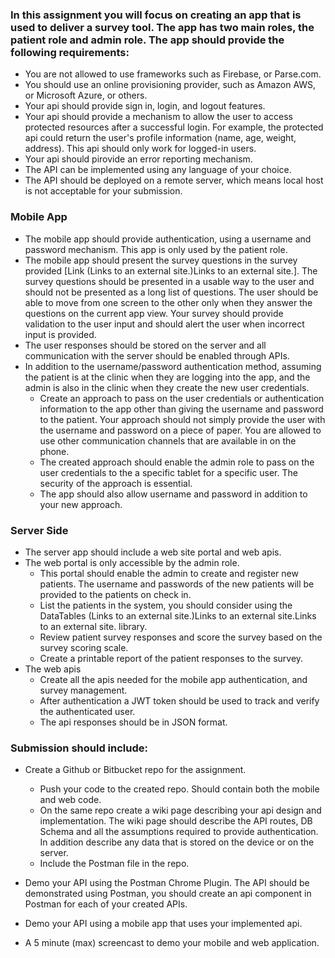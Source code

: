 ### In this assignment you will focus on creating an app that is used to deliver a survey tool. The app has two main roles, the patient role and admin role. The app should provide the following requirements: 

* You are not allowed to use frameworks such as Firebase, or Parse.com. 
* You should use an online provisioning provider, such as Amazon AWS, or Microsoft Azure, or others.
* Your api should provide sign in, login, and logout features.
* Your api should provide a mechanism to allow the user to access protected resources after a successful login. For example, the protected api could return the user's profile information (name, age, weight, address). This api should only work for logged-in users.
* Your api should pirovide an error reporting mechanism.
* The API can be implemented using any language of your choice. 
* The API should be deployed on a remote server, which means local host is not acceptable for your submission.

### Mobile App

* The mobile app should provide authentication, using a username and password mechanism. This app is only used by the patient role.
* The mobile app should present the survey questions in the survey provided [Link (Links to an external site.)Links to an external site.]. The survey questions should be presented in a usable way to the user and should not be presented as a long list of questions. The user should be able to move from one screen to the other only when they answer the questions on the current app view. Your survey should provide validation to the user input and should alert the user when incorrect input is provided.
* The user responses should be stored on the server and all communication with the server should be enabled through APIs.
* In addition to the username/password authentication method, assuming the patient is at the clinic when they are logging into the app, and the admin is also in the clinic when they create the new user credentials.
	* Create an approach to pass on the user credentials or authentication information to the app other than giving the username and password to the patient. Your approach should not simply provide the user with the username and password on a piece of paper. You are allowed to use other communication channels that are available in on the phone.
	* The created approach should enable the admin role to pass on the user credentials to the a specific tablet for a specific user. The security of the approach is essential.
	* The app should also allow username and password in addition to your new approach.

### Server Side

* The server app should include a web site portal and web apis.
* The web portal is only accessible by the admin role.
	* This portal should enable the admin to create and register new patients. The username and passwords of the new patients will be provided to the patients on check in.
	* List the patients in the system, you should consider using the DataTables (Links to an external site.)Links to an external site.Links to an external site. library.
	* Review patient survey responses and score the survey based on the survey scoring scale.
	* Create a printable report of the patient responses to the survey.
* The web apis
	* Create all the apis needed for the mobile app authentication, and survey management. 
	* After authentication a JWT token should be used to track and verify the authenticated user.
	* The api responses should be in JSON format.

### Submission should include:

* Create a Github or Bitbucket repo for the assignment.
	* Push your code to the created repo. Should contain both the mobile and web code. 
	* On the same repo create a wiki page describing your api design and implementation. The wiki page should describe the API routes, DB Schema and all the assumptions required to provide authentication. In addition describe any data that is stored on the device or on the server.
	* Include the Postman file in the repo.

* Demo your API using the Postman Chrome Plugin. The API should be demonstrated using Postman, you should create an api component in Postman for each of your created APIs.
* Demo your API using a mobile app that uses your implemented api.
* A 5 minute (max) screencast to demo your mobile and web application.
